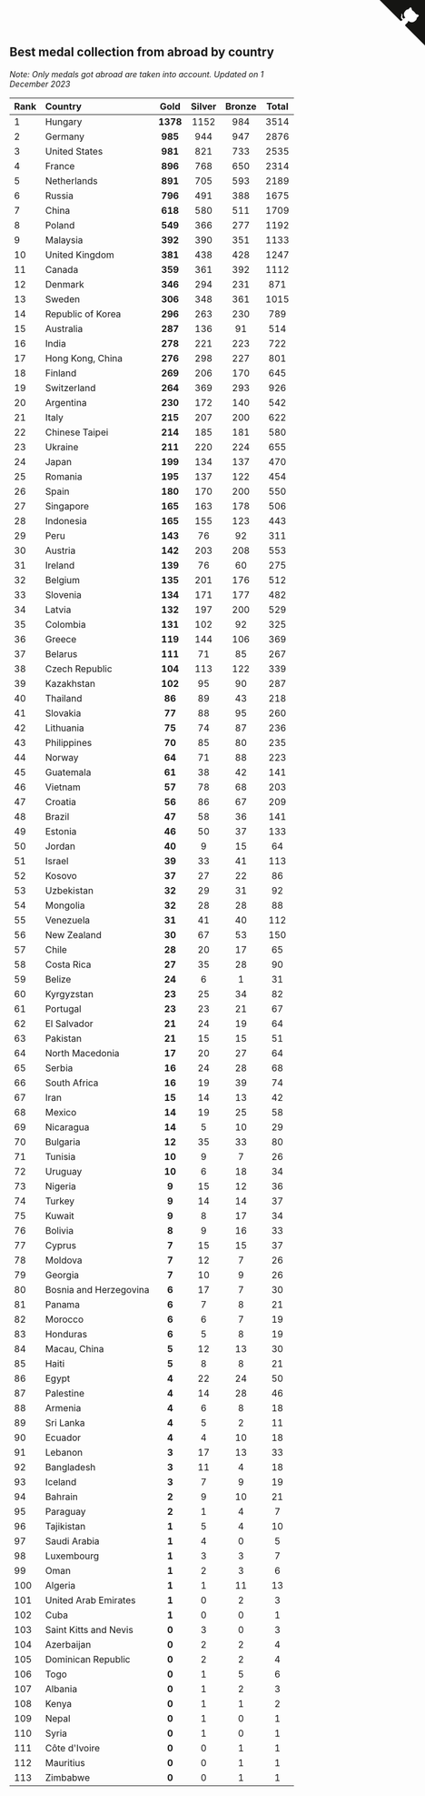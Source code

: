 ## Best medal collection from abroad by country

*Note: Only medals got abroad are taken into account.*
*Updated on  1 December 2023*

| Rank | Country | Gold | Silver | Bronze | Total |
| :--- | :--- | :--: | :--: | :--: | :--: |
| 1 | Hungary | **1378** | 1152 | 984 | 3514 |
| 2 | Germany | **985** | 944 | 947 | 2876 |
| 3 | United States | **981** | 821 | 733 | 2535 |
| 4 | France | **896** | 768 | 650 | 2314 |
| 5 | Netherlands | **891** | 705 | 593 | 2189 |
| 6 | Russia | **796** | 491 | 388 | 1675 |
| 7 | China | **618** | 580 | 511 | 1709 |
| 8 | Poland | **549** | 366 | 277 | 1192 |
| 9 | Malaysia | **392** | 390 | 351 | 1133 |
| 10 | United Kingdom | **381** | 438 | 428 | 1247 |
| 11 | Canada | **359** | 361 | 392 | 1112 |
| 12 | Denmark | **346** | 294 | 231 | 871 |
| 13 | Sweden | **306** | 348 | 361 | 1015 |
| 14 | Republic of Korea | **296** | 263 | 230 | 789 |
| 15 | Australia | **287** | 136 | 91 | 514 |
| 16 | India | **278** | 221 | 223 | 722 |
| 17 | Hong Kong, China | **276** | 298 | 227 | 801 |
| 18 | Finland | **269** | 206 | 170 | 645 |
| 19 | Switzerland | **264** | 369 | 293 | 926 |
| 20 | Argentina | **230** | 172 | 140 | 542 |
| 21 | Italy | **215** | 207 | 200 | 622 |
| 22 | Chinese Taipei | **214** | 185 | 181 | 580 |
| 23 | Ukraine | **211** | 220 | 224 | 655 |
| 24 | Japan | **199** | 134 | 137 | 470 |
| 25 | Romania | **195** | 137 | 122 | 454 |
| 26 | Spain | **180** | 170 | 200 | 550 |
| 27 | Singapore | **165** | 163 | 178 | 506 |
| 28 | Indonesia | **165** | 155 | 123 | 443 |
| 29 | Peru | **143** | 76 | 92 | 311 |
| 30 | Austria | **142** | 203 | 208 | 553 |
| 31 | Ireland | **139** | 76 | 60 | 275 |
| 32 | Belgium | **135** | 201 | 176 | 512 |
| 33 | Slovenia | **134** | 171 | 177 | 482 |
| 34 | Latvia | **132** | 197 | 200 | 529 |
| 35 | Colombia | **131** | 102 | 92 | 325 |
| 36 | Greece | **119** | 144 | 106 | 369 |
| 37 | Belarus | **111** | 71 | 85 | 267 |
| 38 | Czech Republic | **104** | 113 | 122 | 339 |
| 39 | Kazakhstan | **102** | 95 | 90 | 287 |
| 40 | Thailand | **86** | 89 | 43 | 218 |
| 41 | Slovakia | **77** | 88 | 95 | 260 |
| 42 | Lithuania | **75** | 74 | 87 | 236 |
| 43 | Philippines | **70** | 85 | 80 | 235 |
| 44 | Norway | **64** | 71 | 88 | 223 |
| 45 | Guatemala | **61** | 38 | 42 | 141 |
| 46 | Vietnam | **57** | 78 | 68 | 203 |
| 47 | Croatia | **56** | 86 | 67 | 209 |
| 48 | Brazil | **47** | 58 | 36 | 141 |
| 49 | Estonia | **46** | 50 | 37 | 133 |
| 50 | Jordan | **40** | 9 | 15 | 64 |
| 51 | Israel | **39** | 33 | 41 | 113 |
| 52 | Kosovo | **37** | 27 | 22 | 86 |
| 53 | Uzbekistan | **32** | 29 | 31 | 92 |
| 54 | Mongolia | **32** | 28 | 28 | 88 |
| 55 | Venezuela | **31** | 41 | 40 | 112 |
| 56 | New Zealand | **30** | 67 | 53 | 150 |
| 57 | Chile | **28** | 20 | 17 | 65 |
| 58 | Costa Rica | **27** | 35 | 28 | 90 |
| 59 | Belize | **24** | 6 | 1 | 31 |
| 60 | Kyrgyzstan | **23** | 25 | 34 | 82 |
| 61 | Portugal | **23** | 23 | 21 | 67 |
| 62 | El Salvador | **21** | 24 | 19 | 64 |
| 63 | Pakistan | **21** | 15 | 15 | 51 |
| 64 | North Macedonia | **17** | 20 | 27 | 64 |
| 65 | Serbia | **16** | 24 | 28 | 68 |
| 66 | South Africa | **16** | 19 | 39 | 74 |
| 67 | Iran | **15** | 14 | 13 | 42 |
| 68 | Mexico | **14** | 19 | 25 | 58 |
| 69 | Nicaragua | **14** | 5 | 10 | 29 |
| 70 | Bulgaria | **12** | 35 | 33 | 80 |
| 71 | Tunisia | **10** | 9 | 7 | 26 |
| 72 | Uruguay | **10** | 6 | 18 | 34 |
| 73 | Nigeria | **9** | 15 | 12 | 36 |
| 74 | Turkey | **9** | 14 | 14 | 37 |
| 75 | Kuwait | **9** | 8 | 17 | 34 |
| 76 | Bolivia | **8** | 9 | 16 | 33 |
| 77 | Cyprus | **7** | 15 | 15 | 37 |
| 78 | Moldova | **7** | 12 | 7 | 26 |
| 79 | Georgia | **7** | 10 | 9 | 26 |
| 80 | Bosnia and Herzegovina | **6** | 17 | 7 | 30 |
| 81 | Panama | **6** | 7 | 8 | 21 |
| 82 | Morocco | **6** | 6 | 7 | 19 |
| 83 | Honduras | **6** | 5 | 8 | 19 |
| 84 | Macau, China | **5** | 12 | 13 | 30 |
| 85 | Haiti | **5** | 8 | 8 | 21 |
| 86 | Egypt | **4** | 22 | 24 | 50 |
| 87 | Palestine | **4** | 14 | 28 | 46 |
| 88 | Armenia | **4** | 6 | 8 | 18 |
| 89 | Sri Lanka | **4** | 5 | 2 | 11 |
| 90 | Ecuador | **4** | 4 | 10 | 18 |
| 91 | Lebanon | **3** | 17 | 13 | 33 |
| 92 | Bangladesh | **3** | 11 | 4 | 18 |
| 93 | Iceland | **3** | 7 | 9 | 19 |
| 94 | Bahrain | **2** | 9 | 10 | 21 |
| 95 | Paraguay | **2** | 1 | 4 | 7 |
| 96 | Tajikistan | **1** | 5 | 4 | 10 |
| 97 | Saudi Arabia | **1** | 4 | 0 | 5 |
| 98 | Luxembourg | **1** | 3 | 3 | 7 |
| 99 | Oman | **1** | 2 | 3 | 6 |
| 100 | Algeria | **1** | 1 | 11 | 13 |
| 101 | United Arab Emirates | **1** | 0 | 2 | 3 |
| 102 | Cuba | **1** | 0 | 0 | 1 |
| 103 | Saint Kitts and Nevis | **0** | 3 | 0 | 3 |
| 104 | Azerbaijan | **0** | 2 | 2 | 4 |
| 105 | Dominican Republic | **0** | 2 | 2 | 4 |
| 106 | Togo | **0** | 1 | 5 | 6 |
| 107 | Albania | **0** | 1 | 2 | 3 |
| 108 | Kenya | **0** | 1 | 1 | 2 |
| 109 | Nepal | **0** | 1 | 0 | 1 |
| 110 | Syria | **0** | 1 | 0 | 1 |
| 111 | Côte d'Ivoire | **0** | 0 | 1 | 1 |
| 112 | Mauritius | **0** | 0 | 1 | 1 |
| 113 | Zimbabwe | **0** | 0 | 1 | 1 |


<a href="https://github.com/JustinTimeCuber/wca_statistics" class="github-corner" aria-label="View source on Github"><svg width="80" height="80" viewBox="0 0 250 250" style="fill:#151513; color:#fff; position: absolute; top: 0; border: 0; right: 0;" aria-hidden="true"><path d="M0,0 L115,115 L130,115 L142,142 L250,250 L250,0 Z"></path><path d="M128.3,109.0 C113.8,99.7 119.0,89.6 119.0,89.6 C122.0,82.7 120.5,78.6 120.5,78.6 C119.2,72.0 123.4,76.3 123.4,76.3 C127.3,80.9 125.5,87.3 125.5,87.3 C122.9,97.6 130.6,101.9 134.4,103.2" fill="currentColor" style="transform-origin: 130px 106px;" class="octo-arm"></path><path d="M115.0,115.0 C114.9,115.1 118.7,116.5 119.8,115.4 L133.7,101.6 C136.9,99.2 139.9,98.4 142.2,98.6 C133.8,88.0 127.5,74.4 143.8,58.0 C148.5,53.4 154.0,51.2 159.7,51.0 C160.3,49.4 163.2,43.6 171.4,40.1 C171.4,40.1 176.1,42.5 178.8,56.2 C183.1,58.6 187.2,61.8 190.9,65.4 C194.5,69.0 197.7,73.2 200.1,77.6 C213.8,80.2 216.3,84.9 216.3,84.9 C212.7,93.1 206.9,96.0 205.4,96.6 C205.1,102.4 203.0,107.8 198.3,112.5 C181.9,128.9 168.3,122.5 157.7,114.1 C157.9,116.9 156.7,120.9 152.7,124.9 L141.0,136.5 C139.8,137.7 141.6,141.9 141.8,141.8 Z" fill="currentColor" class="octo-body"></path></svg></a><style>.github-corner:hover .octo-arm{animation:octocat-wave 560ms ease-in-out}@keyframes octocat-wave{0%,100%{transform:rotate(0)}20%,60%{transform:rotate(-25deg)}40%,80%{transform:rotate(10deg)}}@media (max-width:500px){.github-corner:hover .octo-arm{animation:none}.github-corner .octo-arm{animation:octocat-wave 560ms ease-in-out}}</style>
